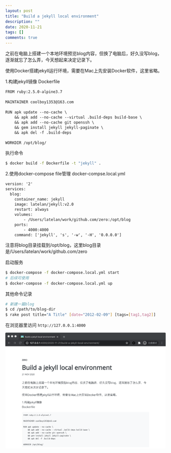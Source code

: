 ```yaml
---
layout: post
title: "Build a jekyll local environment"
description: ""
date: 2020-11-21
tags: []
comments: true
---
```


之前在电脑上搭建一个本地环境预览blog内容，但换了电脑后，好久没写blog，逐渐就忘了怎么弄，今天想起来决定记录下。

使用Docker搭建jekyll运行环境，需要在Mac上先安装Docker软件，这里省略。

1.构建jekyll镜像
Dockerfile
```text
FROM ruby:2.5.0-alpine3.7

MAINTAINER coolboy1353@163.com

RUN apk update --no-cache \
    && apk add --no-cache --virtual .build-deps build-base \
    && apk add --no-cache git openssh \
    && gem install jekyll jekyll-paginate \
    && apk del -f .build-deps

WORKDIR /opt/blog/
```

执行命令
``` bash
$ docker build -f Dockerfile -t "jekyll" .
```

2.使用docker-compose file管理
docker-compse.local.yml
```
version: '2'
services:
  blog:
    container_name: jekyll
    image: latelan/jekyll:v2.0
    restart: always
    volumes:
        - /Users/latelan/work/github.com/zero:/opt/blog
    ports:
        - 4000:4000
    command: ['jekyll', 's', '-w', '-H', '0.0.0.0']
```
注意将blog目录挂载到/opt/blog，这里blog目录是/Users/latelan/work/github.com/zero

启动服务
```bash
$ docker-compose -f docker-compose.local.yml start
# 后续可使用
$ docker-compose -f docker-compose.local.yml up
```

其他命令记录
```bash
# 新建一篇blog
$ cd /path/to/blog-dir
$ rake post title="A Title" [date="2012-02-09"] [tags=[tag1,tag2]]
```

在浏览器里访问 ```http://127.0.0.1:4000```

![jekyll_local_env](/assets/img/jekyll_local_env.png)

